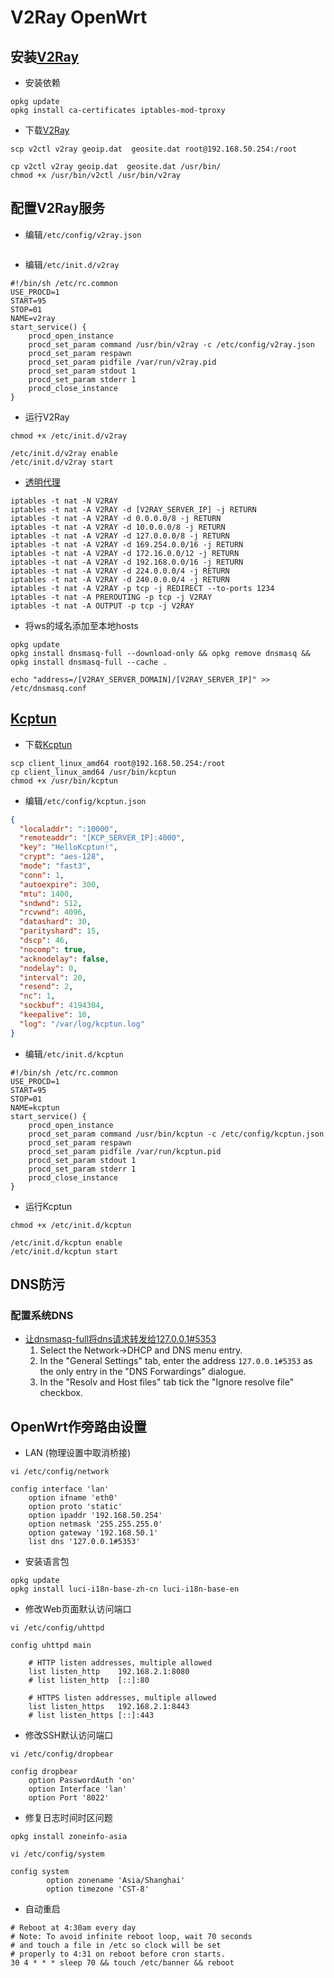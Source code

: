 # V2Ray OpenWrt

## 安装[V2Ray](https://github.com/v2fly/v2ray-core)

- 安装依赖

```shell
opkg update
opkg install ca-certificates iptables-mod-tproxy
```

- 下载[V2Ray](https://github.com/v2fly/v2ray-core/releases/download/v4.35.0/v2ray-linux-64.zip)

```shell
scp v2ctl v2ray geoip.dat  geosite.dat root@192.168.50.254:/root

cp v2ctl v2ray geoip.dat  geosite.dat /usr/bin/
chmod +x /usr/bin/v2ctl /usr/bin/v2ray
```

## 配置V2Ray服务

- 编辑`/etc/config/v2ray.json`

```json

```

- 编辑`/etc/init.d/v2ray`

```
#!/bin/sh /etc/rc.common
USE_PROCD=1
START=95
STOP=01
NAME=v2ray
start_service() {
    procd_open_instance
    procd_set_param command /usr/bin/v2ray -c /etc/config/v2ray.json
    procd_set_param respawn
    procd_set_param pidfile /var/run/v2ray.pid
    procd_set_param stdout 1
    procd_set_param stderr 1
    procd_close_instance
}
```

- 运行V2Ray

```shell
chmod +x /etc/init.d/v2ray

/etc/init.d/v2ray enable
/etc/init.d/v2ray start
```

- [透明代理](https://github.com/shadowsocks/shadowsocks-libev#transparent-proxy)

```shell
iptables -t nat -N V2RAY
iptables -t nat -A V2RAY -d [V2RAY_SERVER_IP] -j RETURN
iptables -t nat -A V2RAY -d 0.0.0.0/8 -j RETURN
iptables -t nat -A V2RAY -d 10.0.0.0/8 -j RETURN
iptables -t nat -A V2RAY -d 127.0.0.0/8 -j RETURN
iptables -t nat -A V2RAY -d 169.254.0.0/16 -j RETURN
iptables -t nat -A V2RAY -d 172.16.0.0/12 -j RETURN
iptables -t nat -A V2RAY -d 192.168.0.0/16 -j RETURN
iptables -t nat -A V2RAY -d 224.0.0.0/4 -j RETURN
iptables -t nat -A V2RAY -d 240.0.0.0/4 -j RETURN
iptables -t nat -A V2RAY -p tcp -j REDIRECT --to-ports 1234
iptables -t nat -A PREROUTING -p tcp -j V2RAY
iptables -t nat -A OUTPUT -p tcp -j V2RAY
```

- 将ws的域名添加至本地hosts

```shell
opkg update
opkg install dnsmasq-full --download-only && opkg remove dnsmasq && opkg install dnsmasq-full --cache .

echo "address=/[V2RAY_SERVER_DOMAIN]/[V2RAY_SERVER_IP]" >> /etc/dnsmasq.conf
```

## [Kcptun](https://github.com/xtaci/kcptun/releases/)

- 下载[Kcptun](https://github.com/xtaci/kcptun/releases/download/v20210103/kcptun-linux-amd64-20210103.tar.gz)

```shell
scp client_linux_amd64 root@192.168.50.254:/root
cp client_linux_amd64 /usr/bin/kcptun
chmod +x /usr/bin/kcptun
```

- 编辑`/etc/config/kcptun.json`

```json
{
  "localaddr": ":10000",
  "remoteaddr": "[KCP_SERVER_IP]:4000",
  "key": "HelloKcptun!",
  "crypt": "aes-128",
  "mode": "fast3",
  "conn": 1,
  "autoexpire": 300,
  "mtu": 1400,
  "sndwnd": 512,
  "rcvwnd": 4096,
  "datashard": 30,
  "parityshard": 15,
  "dscp": 46,
  "nocomp": true,
  "acknodelay": false,
  "nodelay": 0,
  "interval": 20,
  "resend": 2,
  "nc": 1,
  "sockbuf": 4194304,
  "keepalive": 10,
  "log": "/var/log/kcptun.log"
}
```

- 编辑`/etc/init.d/kcptun`

```
#!/bin/sh /etc/rc.common
USE_PROCD=1
START=95
STOP=01
NAME=kcptun
start_service() {
    procd_open_instance
    procd_set_param command /usr/bin/kcptun -c /etc/config/kcptun.json
    procd_set_param respawn
    procd_set_param pidfile /var/run/kcptun.pid
    procd_set_param stdout 1
    procd_set_param stderr 1
    procd_close_instance
}
```

- 运行Kcptun

```shell
chmod +x /etc/init.d/kcptun

/etc/init.d/kcptun enable
/etc/init.d/kcptun start
```

## DNS防污

### 配置系统DNS

- [让dnsmasq-full将dns请求转发给127.0.0.1#5353](https://github.com/openwrt/packages/blob/master/net/stubby/files/README.md#dnssec-by-dnsmasq)
    1. Select the Network->DHCP and DNS menu entry.
    2. In the "General Settings" tab, enter the address `127.0.0.1#5353` as the only entry in the "DNS Forwardings" dialogue.
    3. In the "Resolv and Host files" tab tick the "Ignore resolve file" checkbox.

## OpenWrt作旁路由设置

- LAN (物理设置中取消桥接)

```shell
vi /etc/config/network

config interface 'lan'
	option ifname 'eth0'
	option proto 'static'
	option ipaddr '192.168.50.254'
	option netmask '255.255.255.0'
	option gateway '192.168.50.1'
	list dns '127.0.0.1#5353'
```

- 安装语言包

```shell
opkg update
opkg install luci-i18n-base-zh-cn luci-i18n-base-en
```

- 修改Web页面默认访问端口

```shell
vi /etc/config/uhttpd

config uhttpd main

	# HTTP listen addresses, multiple allowed
	list listen_http	192.168.2.1:8080
	# list listen_http	[::]:80

	# HTTPS listen addresses, multiple allowed
	list listen_https	192.168.2.1:8443
	# list listen_https	[::]:443
```

- 修改SSH默认访问端口

```shell
vi /etc/config/dropbear

config dropbear
	option PasswordAuth 'on'
	option Interface 'lan'
	option Port '8022'
```

- 修复日志时间时区问题

```shell
opkg install zoneinfo-asia

vi /etc/config/system

config system
        option zonename 'Asia/Shanghai'
        option timezone 'CST-8'
```

- 自动重启

```
# Reboot at 4:30am every day
# Note: To avoid infinite reboot loop, wait 70 seconds
# and touch a file in /etc so clock will be set
# properly to 4:31 on reboot before cron starts.
30 4 * * * sleep 70 && touch /etc/banner && reboot
```
